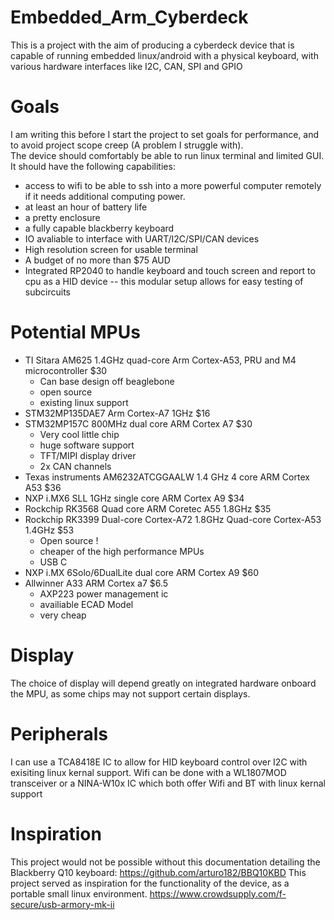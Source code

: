 # Embedded_Arm_Cyberdeck

This is a project with the aim of producing a cyberdeck device that is capable of running embedded linux/android with a physical keyboard, with various hardware interfaces like I2C, CAN, SPI and GPIO

# Goals
I am writing this before I start the project to set goals for performance, and to avoid project scope creep (A problem I struggle with).  
The device should comfortably be able to run linux terminal and limited GUI.  It should have the following capabilities:
- access to wifi to be able to ssh into a more powerful computer remotely if it needs additional computing power.
- at least an hour of battery life
- a pretty enclosure 
- a fully capable blackberry keyboard
- IO avaliable to interface with UART/I2C/SPI/CAN devices
- High resolution screen for usable terminal
- A budget of no more than $75 AUD
- Integrated RP2040 to handle keyboard and touch screen and report to cpu as a HID device -- this modular setup allows for easy testing of subcircuits

# Potential MPUs
 - TI Sitara AM625 1.4GHz quad-core Arm Cortex-A53, PRU and M4 microcontroller $30
    - Can base design off beaglebone
    - open source
    - existing linux support
 - STM32MP135DAE7 Arm Cortex-A7 1GHz $16
 - STM32MP157C 800MHz dual core ARM Cortex A7 $30
    - Very cool little chip
    - huge software support
    - TFT/MIPI display driver
    - 2x CAN channels
 - Texas instruments AM6232ATCGGAALW 	1.4 GHz 4 core ARM Cortex A53 $36
 - NXP i.MX6 SLL 1GHz single core ARM Cortex A9 $34
 - Rockchip RK3568 Quad core ARM Coretec A55 1.8GHz $35  
 - Rockchip RK3399 Dual-core Cortex-A72 1.8GHz Quad-core Cortex-A53 1.4GHz $53
    - Open source !
    - cheaper of the high performance MPUs
    - USB C
 - NXP i.MX 6Solo/6DualLite dual core ARM Cortex A9 $60
 - Allwinner A33 ARM Cortex a7 $6.5
    - AXP223 power management ic
    - availiable ECAD Model
    - very cheap

# Display
The choice of display will depend greatly on integrated hardware onboard the MPU, as some chips may not support certain displays.

# Peripherals
I can use a TCA8418E IC to allow for HID keyboard control over I2C with exisiting linux kernal support.
Wifi can be done with a WL1807MOD transceiver or a NINA-W10x IC which both offer Wifi and BT with linux kernal support

# Inspiration
This project would not be possible without this documentation detailing the Blackberry Q10 keyboard:
https://github.com/arturo182/BBQ10KBD
This project served as inspiration for the functionality of the device, as a portable small linux environment.
https://www.crowdsupply.com/f-secure/usb-armory-mk-ii
